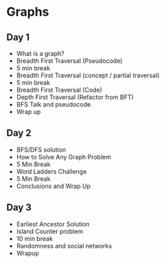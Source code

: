 # Graphs

## Day 1

- What is a graph?
- Breadth First Traversal (Pseudocode)
- 5 min break
- Breadth First Traversal (concept / partial traversal)
- 5 min break
- Breadth First Traversal (Code)
- Depth First Traversal (Refactor from BFT)
- BFS Talk and pseudocode
- Wrap up

## Day 2

- BFS/DFS solution
- How to Solve Any Graph Problem
- 5 Min Break
- Word Ladders Challenge
- 5 Min Break
- Conclusions and Wrap Up

## Day 3

- Earliest Ancestor Solution
- Island Counter problem
- 10 min break
- Randomness and social networks
- Wrapup